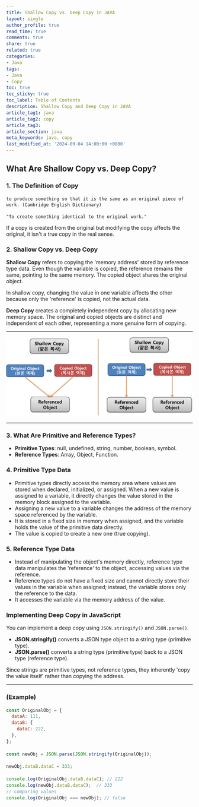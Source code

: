 ```yaml
---
title: Shallow Copy vs. Deep Copy in JAVA
layout: single
author_profile: true
read_time: true
comments: true
share: true
related: true
categories:
- Java
tags:
- Java
- Copy
toc: true
toc_sticky: true
toc_label: Table of Contents
description: Shallow Copy and Deep Copy in JAVA
article_tag1: java
article_tag2: copy
article_tag3:
article_section: java
meta_keywords: java, copy
last_modified_at: '2024-09-04 14:00:00 +0800'
---
```


## What Are Shallow Copy vs. Deep Copy?

### 1. The Definition of Copy

```
to produce something so that it is the same as an original piece of work. (Cambridge English Dictionary)

"To create something identical to the original work."
```

If a copy is created from the original but modifying the copy affects the original, it isn't a true copy in the real sense.

### 2. Shallow Copy vs. Deep Copy

**Shallow Copy** refers to copying the 'memory address' stored by reference type data. Even though the variable is copied, the reference remains the same, pointing to the same memory. The copied object shares the original object.

In shallow copy, changing the value in one variable affects the other because only the 'reference' is copied, not the actual data.

**Deep Copy** creates a completely independent copy by allocating new memory space. The original and copied objects are distinct and independent of each other, representing a more genuine form of copying.

-----------

![img](/assets/images/java/shallowdeepcopy.png "shallow and deep copy")

-----------

### 3. What Are Primitive and Reference Types?

- **Primitive Types**: null, undefined, string, number, boolean, symbol.
- **Reference Types**: Array, Object, Function.

### 4. Primitive Type Data

- Primitive types directly access the memory area where values are stored when declared, initialized, or assigned. When a new value is assigned to a variable, it directly changes the value stored in the memory block assigned to the variable.
- Assigning a new value to a variable changes the address of the memory space referenced by the variable.
- It is stored in a fixed size in memory when assigned, and the variable holds the value of the primitive data directly.
- The value is copied to create a new one (true copying).

### 5. Reference Type Data

- Instead of manipulating the object's memory directly, reference type data manipulates the 'reference' to the object, accessing values via the reference.
- Reference types do not have a fixed size and cannot directly store their values in the variable when assigned; instead, the variable stores only the reference to the data.
- It accesses the variable via the memory address of the value.

### Implementing Deep Copy in JavaScript

You can implement a deep copy using `JSON.stringify()` and `JSON.parse()`.  
- **JSON.stringify()** converts a JSON type object to a string type (primitive type).
- **JSON.parse()** converts a string type (primitive type) back to a JSON type (reference type).

Since strings are primitive types, not reference types, they inherently 'copy the value itself' rather than copying the address.

----------------

### (Example)
```js
const OriginalObj = {
  dataA: 111,
  dataB: {
    dataC: 222,
  },
};

const newObj = JSON.parse(JSON.stringify(OriginalObj));

newObj.dataB.dataC = 333;

console.log(OriginalObj.dataB.dataC); // 222
console.log(newObj.dataB.dataC);  // 333
// Comparing values
console.log(OriginalObj === newObj); // false
```
